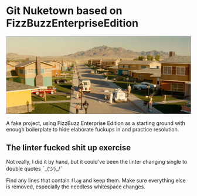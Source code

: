 # Git Nuketown based on FizzBuzzEnterpriseEdition

![Indiana Jones Doom Town](/doomtown.jpg)

A fake project, using FizzBuzz Enterprise Edition as a starting ground with enough boilerplate to hide elaborate
fuckups in and practice resolution.

## The linter fucked shit up exercise

Not really, I did it by hand, but it could've been the linter changing single to double quotes ¯\_(ツ)_/¯

Find any lines that contain `flag` and keep them. Make sure everything else is removed, especially the needless whitespace
changes.
